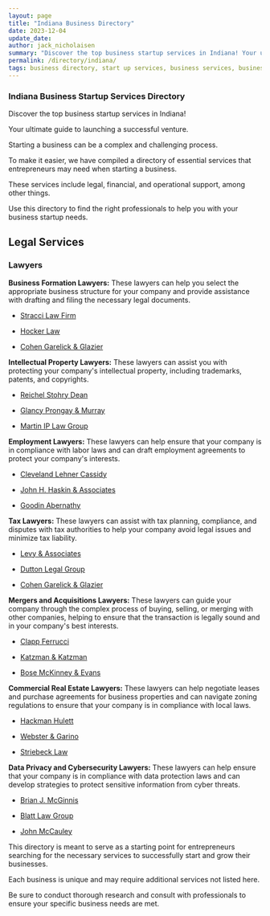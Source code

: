 ```yaml
---
layout: page
title: "Indiana Business Directory"
date: 2023-12-04
update_date: 
author: jack_nicholaisen
summary: "Discover the top business startup services in Indiana! Your ultimate guide to launching a successful venture."  
permalink: /directory/indiana/
tags: business directory, start up services, business services, business lawyers, registered agents,
---
```


### Indiana Business Startup Services Directory

Discover the top business startup services in Indiana! 

Your ultimate guide to launching a successful venture.

Starting a business can be a complex and challenging process. 

To make it easier, we have compiled a directory of essential services that entrepreneurs may need when starting a business. 

These services include legal, financial, and operational support, among other things. 

Use this directory to find the right professionals to help you with your business startup needs.

## Legal Services

### Lawyers

**Business Formation Lawyers:** These lawyers can help you select the appropriate business structure for your company and provide assistance with drafting and filing the necessary legal documents.

-	<a href="https://www.straccilaw.com/civil-law/business-formation-consulting" target="_blank">Stracci Law Firm</a>

-	<a href="https://www.hockerlawfirm.com/business-law/business-formation" target="_blank">Hocker Law</a>

-	<a href="https://www.cgglawfirm.com/business-law/business-formation/" target="_blank">Cohen Garelick & Glazier</a>

**Intellectual Property Lawyers:** These lawyers can assist you with protecting your company's intellectual property, including trademarks, patents, and copyrights.

-	<a href="https://www.rsindy.com/" target="_blank">Reichel Stohry Dean</a>

-	<a href="https://www.glancylaw.com/practices/intellectual-property/" target="_blank">Glancy Prongay & Murray</a>

-	<a href="https://ipsolutionslaw.com/" target="_blank">Martin IP Law Group</a>

**Employment Lawyers:** These lawyers can help ensure that your company is in compliance with labor laws and can draft employment agreements to protect your company's interests.

-	<a href="https://www.clcattorneys.com/" target="_blank">Cleveland Lehner Cassidy</a>

-	<a href="https://www.jhaskinlaw.com/" target="_blank">John H. Haskin & Associates</a>

-	<a href="https://www.goodinabernathy.com/employment-lawyer/" target="_blank">Goodin Abernathy</a>

**Tax Lawyers:** These lawyers can assist with tax planning, compliance, and disputes with tax authorities to help your company avoid legal issues and minimize tax liability.

-	<a href="https://www.levytaxhelp.com/indiana-tax-attorney/" target="_blank">Levy & Associates</a>

-	<a href="https://duttonlegalgroup.com/" target="_blank">Dutton Legal Group</a>

-	<a href="https://www.cgglawfirm.com/business-law/tax-planning-disputes/" target="_blank">Cohen Garelick & Glazier</a>

**Mergers and Acquisitions Lawyers:** These lawyers can guide your company through the complex process of buying, selling, or merging with other companies, helping to ensure that the transaction is legally sound and in your company's best interests.

-	<a href="https://www.seanmclapp.com/business-law/business-acquisitions" target="_blank">Clapp Ferrucci</a>

-	<a href="https://www.k2lawfirm.com/business-law/mergers-acquisitions/" target="_blank">Katzman & Katzman</a>

-	<a href="https://www.boselaw.com/mergers-and-acquisitions/" target="_blank">Bose McKinney & Evans</a>

**Commercial Real Estate Lawyers:** These lawyers can help negotiate leases and purchase agreements for business properties and can navigate zoning regulations to ensure that your company is in compliance with local laws.

-	<a href="https://hackmanhulett.com/indianapolis-real-estate-lawyers/commercial-real-estate-lawyers/" target="_blank">Hackman Hulett</a>

-	<a href="https://websterlegal.com/real-estate/" target="_blank">Webster & Garino</a>

-	<a href="https://striebecklaw.com/" target="_blank">Striebeck Law</a>

**Data Privacy and Cybersecurity Lawyers:** These lawyers can help ensure that your company is in compliance with data protection laws and can develop strategies to protect sensitive information from cyber threats.

-	<a href="https://btlaw.com/people/brian-mcginnis" target="_blank">Brian J. McGinnis</a>

-	<a href="https://www.blatt.law/areas-of-practice/privacy-cybersecurity/" target="_blank">Blatt Law Group</a>

-	<a href="https://www.dentons.com/en/john-mccauley" target="_blank">John McCauley</a>

This directory is meant to serve as a starting point for entrepreneurs searching for the necessary services to successfully start and grow their businesses. 

Each business is unique and may require additional services not listed here. 

Be sure to conduct thorough research and consult with professionals to ensure your specific business needs are met.

